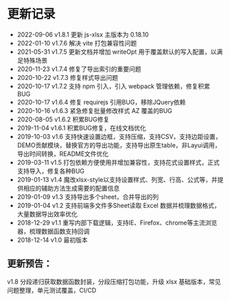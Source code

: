 # 更新记录

- 2022-09-06 v1.8.1 更新 js-xlsx 主版本为 0.18.10
- 2022-01-10 v1.7.6 解决 vite 打包兼容性问题
- 2021-05-31 v1.7.5 更新文档并增加 writeOpt 用于覆盖默认的写入配置，以满足特殊场景
- 2020-11-23 v1.7.4 修复了导出索引的重要问题
- 2020-10-22 v1.7.3 修复样式导出问题
- 2020-10-17 v1.7.2 支持 npm 引入，引入 webpack 管理依赖，修复积累 BUG
- 2020-10-17 v1.6.4 修复 requirejs 引用BUG，移除JQuery依赖
- 2020-10-16 v1.6.3 紧急修复批量修改样式 AZ 覆盖的BUG
- 2020-08-05 v1.6.2 积累BUG修复
- 2019-11-04 v1.6.1 积累BUG修复，在线文档优化
- 2019-10-03 v1.6 支持快速设置边框，支持压缩，支持CSV，支持边距设置，DEMO贡献模块，替换官方的导出功能，支持导出原生table，非Layui调用，导出时间转换，README文件优化
- 2019-03-11 v1.5 打包依赖方便使用并增加兼容性，支持花式设置样式，正式支持导入，修复各种BUG
- 2019-01-13 v1.4 魔改xlsx-style以支持设置样式、列宽、行高、公式等，并提供相应的辅助方法生成需要的配置信息
- 2019-01-09 v1.3 支持导出多个sheet，合并导出的列
- 2019-01-04 v1.2 支持前端多文件多Sheet读取 Excel 数据并梳理数据格式，大量数据导出效率优化
- 2018-12-29 v1.1 重写内部下载逻辑，支持IE、Firefox、chrome等主流浏览器，梳理数据函数支持回调
- 2018-12-14 v1.0 最初版本

## 更新预告：

v1.8 分段递归获取数据函数封装，分段压缩打包功能，升级 xlsx 基础版本，常见问题整理，单元测试覆盖，CI/CD